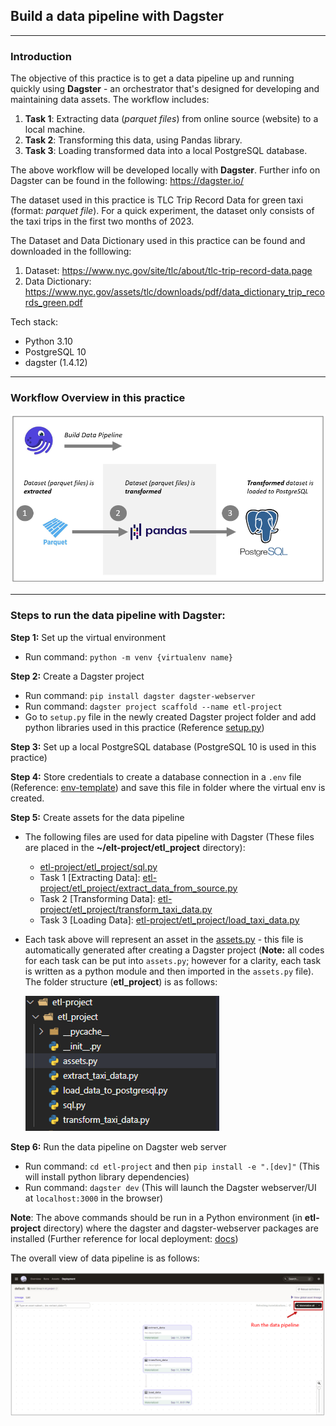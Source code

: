 ## Build a data pipeline with Dagster
---

### Introduction
The objective of this practice is to get a data pipeline up and running quickly using **Dagster** - an orchestrator that's designed for developing and maintaining data assets. The workflow includes:
1. **Task 1**: Extracting data (*parquet files*) from online source (website) to a local machine.
2. **Task 2**: Transforming this data, using Pandas library.
3. **Task 3**: Loading transformed data into a local PostgreSQL database.

The above workflow will be developed locally with **Dagster**. Further info on Dagster can be found in the following: https://dagster.io/

The dataset used in this practice is TLC Trip Record Data for green taxi (format: *parquet file*). For a quick experiment, the dataset only consists of the taxi trips in the first two months of 2023.

The Dataset and Data Dictionary used in this practice can be found and downloaded in the folllowing:
1. Dataset: https://www.nyc.gov/site/tlc/about/tlc-trip-record-data.page
2. Data Dictionary: https://www.nyc.gov/assets/tlc/downloads/pdf/data_dictionary_trip_records_green.pdf

Tech stack:
- Python 3.10
- PostgreSQL 10
- dagster (1.4.12)

---
### Workflow Overview in this practice

  ![workflow](https://github.com/DoThNg/Data-Engineering-Projects/blob/main/4_ETL_Dagster/docs/dagster_project_workflow.png)

---

### Steps to run the data pipeline with Dagster:
**Step 1:** Set up the virtual environment 
- Run command: `python -m venv {virtualenv name}`

**Step 2:** Create a Dagster project
- Run command: ```pip install dagster dagster-webserver```
- Run command: ```dagster project scaffold --name etl-project```
- Go to `setup.py` file in the newly created Dagster project folder and add python libraries used in this practice (Reference [setup.py](https://github.com/DoThNg/Data-Engineering-Projects/blob/main/4_ETL_Dagster/etl-project/setup.py)) 

**Step 3:** Set up a local PostgreSQL database (PostgreSQL 10 is used in this practice)

**Step 4:** Store credentials to create a database connection in a `.env` file (Reference: [env-template](https://github.com/DoThNg/Data-Engineering-Projects/blob/main/4_ETL_Dagster/env-template)) and save this file in folder where the virtual env is created. 

**Step 5:** Create assets for the data pipeline

- The following files are used for data pipeline with Dagster (These files are placed in the **~/elt-project/etl_project** directory):

    - [etl-project/etl_project/sql.py](https://github.com/DoThNg/Data-Engineering-Projects/blob/main/4_ETL_Dagster/etl-project/etl_project/sql.py)
    - Task 1 [Extracting Data]: [etl-project/etl_project/extract_data_from_source.py](https://github.com/DoThNg/Data-Engineering-Projects/blob/main/4_ETL_Dagster/etl-project/etl_project/extract_taxi_data.py)
    - Task 2 [Transforming Data]: [etl-project/etl_project/transform_taxi_data.py](https://github.com/DoThNg/Data-Engineering-Projects/blob/main/4_ETL_Dagster/etl-project/etl_project/transform_taxi_data.py)
    - Task 3 [Loading Data]: [etl-project/etl_project/load_taxi_data.py](https://github.com/DoThNg/Data-Engineering-Projects/blob/main/4_ETL_Dagster/etl-project/etl_project/load_data_to_postgresql.py)

- Each task above will represent an asset in the [assets.py](https://github.com/DoThNg/Data-Engineering-Projects/blob/main/4_ETL_Dagster/etl-project/etl_project/assets.py) - this file is automatically generated after creating a Dagster project (**Note:** all codes for each task can be put into `assets.py`; however for a clarity, each task is written as a python module and then imported in the `assets.py` file). The folder structure (**etl_project**) is as follows:

  ![etl_project](https://github.com/DoThNg/Data-Engineering-Projects/blob/main/4_ETL_Dagster/docs/etl_project.png)

**Step 6:** Run the data pipeline on Dagster web server
- Run command: ```cd etl-project``` and then ```pip install -e ".[dev]"``` (This will install python library dependencies)
- Run command: ```dagster dev``` (This will launch the Dagster webserver/UI at `localhost:3000` in the browser)

**Note**: The above commands should be run in a Python environment (in **etl-project** directory) where the dagster and dagster-webserver packages are installed (Further reference for local deployment: [docs](https://docs.dagster.io/guides/running-dagster-locally))

The overall view of data pipeline is as follows:

  ![data pipeline](https://github.com/DoThNg/Data-Engineering-Projects/blob/main/4_ETL_Dagster/docs/dagster_data_pipeline.png)
